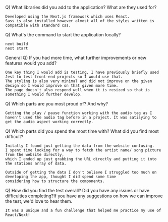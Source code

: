 Q) What libraries did you add to the application? What are they used for?

    Developed using the Next.js framework which uses React. 
    Sass is also installed however almost all of the styles written is compatible with standard css.

Q) What's the command to start the application locally?

    next build
    next start

General
Q) If you had more time, what further improvements or new features would you add?

    One key thing I would add is testing, I have previously briefly used Jest to test front-end projects so I would use that.
    The styling is also very minimal and did not improve on the given design so I would improve on that given more time.
    The page doesn't also respond well when it is resized so that is something I would further develop.

Q) Which parts are you most proud of? And why?
    
    Getting the play / pause function working with the audio tag as I haven't used the audio tag before in a project. It was satisying to get the audio aspect working correctly.

Q) Which parts did you spend the most time with? What did you find most difficult?

    Initally I found just getting the data from the website confusing. 
    I spent time looking for a way to fetch the artist name/ song picture from the website directly, 
    which I ended up just grabbing the URL directly and putting it into the stations array of data.

    Outside of getting the data I don't believe I struggled too much on developing the app, thought I did spend some time
    considering how to structure the components.
    
Q) How did you find the test overall? Did you have any issues or have difficulties completing?If you have any suggestions on how we can improve the test, we'd love to hear them.

    It was a unique and a fun challenge that helped me practice my use of React/Next!